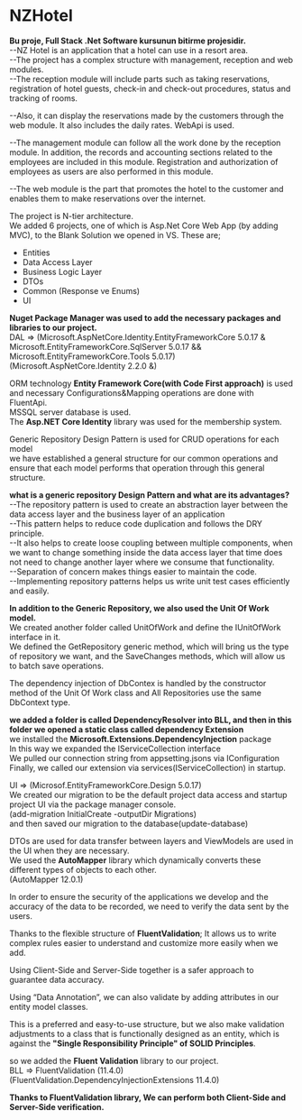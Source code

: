 # NZHotel
**Bu proje, Full Stack .Net Software kursunun bitirme projesidir.**  
--NZ Hotel is an application that a hotel can use in a resort area.  
--The project has a complex structure with management, reception and web modules.  
--The reception module will include parts such as taking reservations, registration of hotel guests, check-in and check-out procedures, status and tracking of rooms.  

--Also, it can display the reservations made by the customers through the web module. It also includes the daily rates. WebApi is used.  

--The management module can follow all the work done by the reception module. In addition, the records and accounting sections related to the employees are included in this module. Registration and authorization of employees as users are also performed in this module.  

--The web module is the part that promotes the hotel to the customer and enables them to make reservations over the internet.  

The project is  N-tier architecture.  
We added 6 projects, one of which is Asp.Net Core Web App (by adding MVC), to the Blank Solution we opened in VS. These are;  
- Entities  
- Data Access Layer  
- Business Logic Layer  
- DTOs   
- Common (Response ve Enums)  
- UI    

**Nuget Package Manager was used to add the necessary packages and libraries to our project.**  
  DAL =>  (Microsoft.AspNetCore.Identity.EntityFrameworkCore 5.0.17 & Microsoft.EntityFrameworkCore.SqlServer 5.0.17 &&  
 Microsoft.EntityFrameworkCore.Tools 5.0.17)  
  (Microsoft.AspNetCore.Identity 2.2.0 &)  
  
 ORM technology **Entity Framework Core(with Code First approach)** is used and necessary Configurations&Mapping operations are done with FluentApi.   
 MSSQL server database is used.  
The **Asp.NET Core Identity** library was used for the membership system.  

Generic Repository Design Pattern is used for CRUD operations for each model  
we have established a general structure for our common operations and ensure that each model performs that operation through this general 
  structure.  

**what is a generic repository Design Pattern and what are its advantages?**  
--The repository pattern is used to create an abstraction layer between the data access layer and the business layer of an application  
--This pattern helps to reduce code duplication and follows the DRY principle.  
--It also helps to create loose coupling between multiple components, when we want to change something inside the data access layer that time does not need to change another layer where we consume that functionality.  
--Separation of concern makes things easier to maintain the code.  
--Implementing repository patterns helps us write unit test cases efficiently and easily.  

**In addition to the Generic Repository, we also used the Unit Of Work model.**  
We created another folder called UnitOfWork and define the IUnitOfWork interface in it.  
We defined the GetRepository generic method, which will bring us the type of repository we want, and the SaveChanges methods, which will allow us to batch save operations.  

The dependency injection of DbContex is handled by the constructor method of the Unit Of Work class and All Repositories use the same DbContext type.  

**we added a folder is called DependencyResolver into BLL, and then in this folder we opened a static class called dependency Extension**  
we installed the **Microsoft.Extensions.DependencyInjection** package  
In this way we expanded the IServiceCollection interface  
We  pulled our connection string from appsetting.jsons via IConfiguration  
Finally, we called our extension via services(IServiceCollection) in startup.  

UI => (Microsof.EntityFrameworkCore.Design 5.0.17)  
We created our migration to be the default project data access and startup project UI via the package manager console.  
(add-migration InitialCreate -outputDir Migrations)  
and then saved our migration to the database(update-database)  



DTOs are used for data transfer between layers and ViewModels are used in the UI when they are necessary.  
We used the **AutoMapper** library which dynamically converts these different types of objects to each other.  
(AutoMapper 12.0.1)  

In order to ensure the security of the applications we develop and the accuracy of the data to be recorded, we need to verify the data sent by the users.  

Thanks to the flexible structure of **FluentValidation**; It allows us to write complex rules easier to understand and customize more easily when we add.  

Using Client-Side and Server-Side together is a safer approach to guarantee data accuracy.  

Using “Data Annotation”, we can also validate by adding attributes in our entity model classes.  

This is a preferred and easy-to-use structure, but we also make validation adjustments to a class that is functionally designed as an entity, which is against the **"Single Responsibility Principle" of SOLID Principles**.  

so we added the **Fluent Validation** library to our project.  
BLL => FluentValidation (11.4.0)  
(FluentValidation.DependencyInjectionExtensions 11.4.0)  

**Thanks to FluentValidation library, We can perform both Client-Side and Server-Side verification.**  
  
  
 




